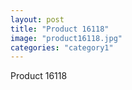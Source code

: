 ```yaml
---
layout: post
title: "Product 16118"
image: "product16118.jpg"
categories: "category1"
---
```

Product 16118
